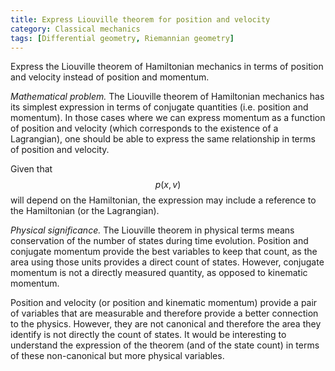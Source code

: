 ```yaml
---
title: Express Liouville theorem for position and velocity
category: Classical mechanics
tags: [Differential geometry, Riemannian geometry]
---
```

Express the Liouville theorem of Hamiltonian mechanics in terms of position and velocity
instead of position and momentum.

*Mathematical problem.* The Liouville theorem  of Hamiltonian mechanics has
its simplest expression in terms of conjugate quantities (i.e. position and
momentum). In those cases where we can express momentum as a function of position
and velocity (which corresponds to the existence of a Lagrangian), one should
be able to express the same relationship in terms of position and velocity.

Given that $$p(x,v)$$ will depend on the Hamiltonian, the expression may include
a reference to the Hamiltonian (or the Lagrangian).

*Physical significance.* The Liouville theorem in physical terms means conservation
of the number of states during time evolution. Position and conjugate momentum provide
the best variables to keep that count, as the area using those units provides
a direct count of states. However, conjugate momentum is not a directly
measured quantity, as opposed to kinematic momentum.

Position and velocity (or position and kinematic momentum) provide a pair of
variables that are measurable and therefore provide a better connection to the
physics. However, they are not canonical and therefore the area they identify
is not directly the count of states. It would be interesting to understand the expression of the theorem (and of the state count) in terms of these
non-canonical but more physical variables.
